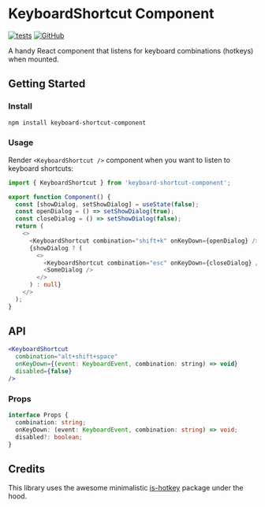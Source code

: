 # KeyboardShortcut Component

[![tests](https://github.com/everdimension/keyboard-shortcut-component/actions/workflows/node.js.yml/badge.svg)](https://github.com/everdimension/keyboard-shortcut-component/actions)
[![GitHub](https://img.shields.io/github/license/everdimension/keyboard-shortcut?color=brightgreen)](LICENSE)

A handy React component that listens for keyboard combinations (hotkeys) when mounted.

## Getting Started

### Install

```sh
npm install keyboard-shortcut-component

```

### Usage

Render `<KeyboardShortcut />` component when you want to listen to keyboard shortcuts:

```typescript
import { KeyboardShortcut } from 'keyboard-shortcut-component';

export function Component() {
  const [showDialog, setShowDialog] = useState(false);
  const openDialog = () => setShowDialog(true);
  const closeDialog = () => setShowDialog(false);
  return (
    <>
      <KeyboardShortcut combination="shift+k" onKeyDown={openDialog} />
      {showDialog ? (
        <>
          <KeyboardShortcut combination="esc" onKeyDown={closeDialog} />
          <SomeDialog />
        </>
      ) : null}
    </>
  );
}
```

## API

```jsx
<KeyboardShortcut
  combination="alt+shift+space"
  onKeyDown={(event: KeyboardEvent, combination: string) => void}
  disabled={false}
/>
```

### Props

```typescript
interface Props {
  combination: string;
  onKeyDown: (event: KeyboardEvent, combination: string) => void;
  disabled?: boolean;
}
```

## Credits

This library uses the awesome minimalistic [is-hotkey](https://github.com/ianstormtaylor/is-hotkey) package under the hood.
